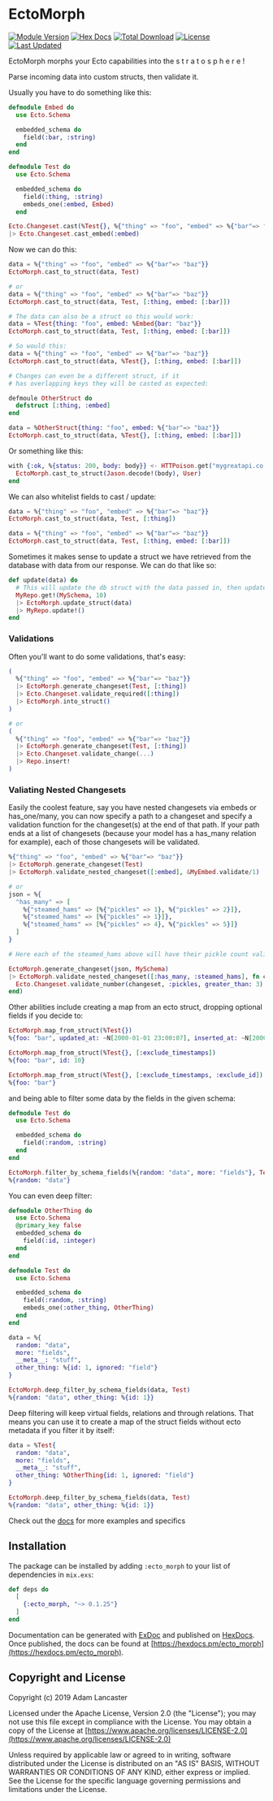 # EctoMorph

[![Module Version](https://img.shields.io/hexpm/v/ecto_morph.svg)](https://hex.pm/packages/ecto_morph)
[![Hex Docs](https://img.shields.io/badge/hex-docs-lightgreen.svg)](https://hexdocs.pm/ecto_morph/)
[![Total Download](https://img.shields.io/hexpm/dt/ecto_morph.svg)](https://hex.pm/packages/ecto_morph)
[![License](https://img.shields.io/hexpm/l/ecto_morph.svg)](https://github.com/Adzz/ecto_morph/blob/master/LICENSE.md)
[![Last Updated](https://img.shields.io/github/last-commit/Adzz/ecto_morph.svg)](https://github.com/Adzz/ecto_morph/commits/master)

EctoMorph morphs your Ecto capabilities into the s t r a t o s p h e r e !

Parse incoming data into custom structs, then validate it.

Usually you have to do something like this:

```elixir
defmodule Embed do
  use Ecto.Schema

  embedded_schema do
    field(:bar, :string)
  end
end

defmodule Test do
  use Ecto.Schema

  embedded_schema do
    field(:thing, :string)
    embeds_one(:embed, Embed)
  end

Ecto.Changeset.cast(%Test{}, %{"thing" => "foo", "embed" => %{"bar"=> "baz"}}, [:thing])
|> Ecto.Changeset.cast_embed(:embed)
```

Now we can do this:

```elixir
data = %{"thing" => "foo", "embed" => %{"bar"=> "baz"}}
EctoMorph.cast_to_struct(data, Test)

# or
data = %{"thing" => "foo", "embed" => %{"bar"=> "baz"}}
EctoMorph.cast_to_struct(data, Test, [:thing, embed: [:bar]])

# The data can also be a struct so this would work:
data = %Test{thing: "foo", embed: %Embed{bar: "baz"}}
EctoMorph.cast_to_struct(data, Test, [:thing, embed: [:bar]])

# So would this:
data = %{"thing" => "foo", "embed" => %{"bar"=> "baz"}}
EctoMorph.cast_to_struct(data, %Test{}, [:thing, embed: [:bar]])

# Changes can even be a different struct, if it
# has overlapping keys they will be casted as expected:

defmoule OtherStruct do
  defstruct [:thing, :embed]
end

data = %OtherStruct{thing: "foo", embed: %{"bar"=> "baz"}}
EctoMorph.cast_to_struct(data, %Test{}, [:thing, embed: [:bar]])
```

Or something like this:

```elixir
with {:ok, %{status: 200, body: body}} <- HTTPoison.get("mygreatapi.co.uk") do
  EctoMorph.cast_to_struct(Jason.decode!(body), User)
end
```

We can also whitelist fields to cast / update:

```elixir
data = %{"thing" => "foo", "embed" => %{"bar"=> "baz"}}
EctoMorph.cast_to_struct(data, Test, [:thing])

data = %{"thing" => "foo", "embed" => %{"bar"=> "baz"}}
EctoMorph.cast_to_struct(data, Test, [:thing, embed: [:bar]])
```

Sometimes it makes sense to update a struct we have retrieved from the database with data from our response. We can do that like so:

```elixir
def update(data) do
  # This will update the db struct with the data passed in, then update the db.
  MyRepo.get!(MySchema, 10)
  |> EctoMorph.update_struct(data)
  |> MyRepo.update!()
end
```

### Validations

Often you'll want to do some validations, that's easy:

```elixir
(
  %{"thing" => "foo", "embed" => %{"bar"=> "baz"}}
  |> EctoMorph.generate_changeset(Test, [:thing])
  |> Ecto.Changeset.validate_required([:thing])
  |> EctoMorph.into_struct()
)

# or
(
  %{"thing" => "foo", "embed" => %{"bar"=> "baz"}}
  |> EctoMorph.generate_changeset(Test, [:thing])
  |> Ecto.Changeset.validate_change(...)
  |> Repo.insert!
)
```

### Valiating Nested Changesets

Easily the coolest feature, say you have nested changesets via embeds or has_one/many, you can now specify a path to a changeset and specify a validation function for the changeset(s) at the end of that path. If your path ends at a list of changesets (because your model has a has_many relation for example), each of those changesets will be validated.

```elixir
%{"thing" => "foo", "embed" => %{"bar"=> "baz"}}
|> EctoMorph.generate_changeset(Test)
|> EctoMorph.validate_nested_changeset([:embed], &MyEmbed.validate/1)

# or
json = %{
  "has_many" => [
    %{"steamed_hams" => [%{"pickles" => 1}, %{"pickles" => 2}]},
    %{"steamed_hams" => [%{"pickles" => 1}]},
    %{"steamed_hams" => [%{"pickles" => 4}, %{"pickles" => 5}]}
  ]
}

# Here each of the steamed_hams above will have their pickle count validated:

EctoMorph.generate_changeset(json, MySchema)
|> EctoMorph.validate_nested_changeset([:has_many, :steamed_hams], fn changeset ->
  Ecto.Changeset.validate_number(changeset, :pickles, greater_than: 3)
end)
```


Other abilities include creating a map from an ecto struct, dropping optional fields if you decide to:

```elixir
EctoMorph.map_from_struct(%Test{})
%{foo: "bar", updated_at: ~N[2000-01-01 23:00:07], inserted_at: ~N[2000-01-01 23:00:07], id: 10}

EctoMorph.map_from_struct(%Test{}, [:exclude_timestamps])
%{foo: "bar", id: 10}

EctoMorph.map_from_struct(%Test{}, [:exclude_timestamps, :exclude_id])
%{foo: "bar"}
```

and being able to filter some data by the fields in the given schema:

```elixir
defmodule Test do
  use Ecto.Schema

  embedded_schema do
    field(:random, :string)
  end
end

EctoMorph.filter_by_schema_fields(%{random: "data", more: "fields"}, Test)
%{random: "data"}
```

You can even deep filter:

```elixir
defmodule OtherThing do
  use Ecto.Schema
  @primary_key false
  embedded_schema do
    field(:id, :integer)
  end
end

defmodule Test do
  use Ecto.Schema

  embedded_schema do
    field(:random, :string)
    embeds_one(:other_thing, OtherThing)
  end
end

data = %{
  random: "data",
  more: "fields",
  __meta__: "stuff",
  other_thing: %{id: 1, ignored: "field"}
}

EctoMorph.deep_filter_by_schema_fields(data, Test)
%{random: "data", other_thing: %{id: 1}}
```

Deep filtering will keep virtual fields, relations and through relations. That means you can use it to create a map of the struct fields without ecto metadata if you filter it by itself:

```elixir
data = %Test{
  random: "data",
  more: "fields",
  __meta__: "stuff",
  other_thing: %OtherThing{id: 1, ignored: "field"}
}

EctoMorph.deep_filter_by_schema_fields(data, Test)
%{random: "data", other_thing: %{id: 1}}
```

Check out the [docs](https://hexdocs.pm/ecto_morph) for more examples and specifics

## Installation

The package can be installed by adding `:ecto_morph` to your list of dependencies in `mix.exs`:

```elixir
def deps do
  [
    {:ecto_morph, "~> 0.1.25"}
  ]
end
```

Documentation can be generated with [ExDoc](https://github.com/elixir-lang/ex_doc)
and published on [HexDocs](https://hexdocs.pm). Once published, the docs can
be found at [https://hexdocs.pm/ecto_morph](https://hexdocs.pm/ecto_morph).

## Copyright and License

Copyright (c) 2019 Adam Lancaster

Licensed under the Apache License, Version 2.0 (the "License");
you may not use this file except in compliance with the License.
You may obtain a copy of the License at [https://www.apache.org/licenses/LICENSE-2.0](https://www.apache.org/licenses/LICENSE-2.0)

Unless required by applicable law or agreed to in writing, software
distributed under the License is distributed on an "AS IS" BASIS,
WITHOUT WARRANTIES OR CONDITIONS OF ANY KIND, either express or implied.
See the License for the specific language governing permissions and
limitations under the License.
